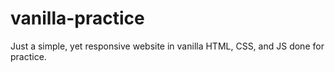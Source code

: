 # vanilla-practice
Just a simple, yet responsive website in vanilla HTML, CSS, and JS done for practice.
